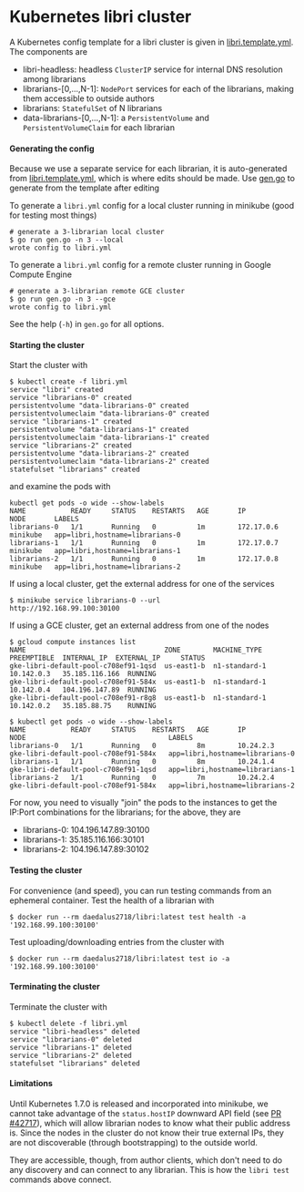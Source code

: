 # Kubernetes libri cluster

A Kubernetes config template for a libri cluster is given in [libri.template.yml](libri.template.yml). 
The components are
- libri-headless: headless `ClusterIP` service for internal DNS resolution among librarians
- librarians-[0,...,N-1]: `NodePort` services for each of the librarians, making them accessible 
to outside authors
- librarians: `StatefulSet` of N librarians
- data-librarians-[0,...,N-1]: a `PersistentVolume` and `PersistentVolumeClaim` for each librarian 


#### Generating the config

Because we use a separate service for each librarian, it is auto-generated
from [libri.template.yml](libri.template.yml), which is where edits should be made. Use 
[gen.go](gen.go) to generate from the template after editing
 
To generate a `libri.yml` config for a local cluster running in minikube (good for testing most 
things)
 
    # generate a 3-librarian local cluster 
    $ go run gen.go -n 3 --local 
    wrote config to libri.yml
    
To generate a `libri.yml` config for a remote cluster running in Google Compute Engine

    # generate a 3-librarian remote GCE cluster 
    $ go run gen.go -n 3 --gce 
    wrote config to libri.yml

See the help (`-h`) in `gen.go` for all options. 


#### Starting the cluster

Start the cluster with 
    
    $ kubectl create -f libri.yml
    service "libri" created
    service "librarians-0" created
    persistentvolume "data-librarians-0" created
    persistentvolumeclaim "data-librarians-0" created
    service "librarians-1" created
    persistentvolume "data-librarians-1" created
    persistentvolumeclaim "data-librarians-1" created
    service "librarians-2" created
    persistentvolume "data-librarians-2" created
    persistentvolumeclaim "data-librarians-2" created
    statefulset "librarians" created

and examine the pods with

    kubectl get pods -o wide --show-labels
    NAME           READY     STATUS    RESTARTS   AGE       IP           NODE       LABELS
    librarians-0   1/1       Running   0          1m        172.17.0.6   minikube   app=libri,hostname=librarians-0
    librarians-1   1/1       Running   0          1m        172.17.0.7   minikube   app=libri,hostname=librarians-1
    librarians-2   1/1       Running   0          1m        172.17.0.8   minikube   app=libri,hostname=librarians-2

If using a local cluster, get the external address for one of the services

    $ minikube service librarians-0 --url
    http://192.168.99.100:30100

If using a GCE cluster, get an external address from one of the nodes

    $ gcloud compute instances list
    NAME                                  ZONE        MACHINE_TYPE   PREEMPTIBLE  INTERNAL_IP  EXTERNAL_IP     STATUS
    gke-libri-default-pool-c708ef91-1qsd  us-east1-b  n1-standard-1               10.142.0.3   35.185.116.166  RUNNING
    gke-libri-default-pool-c708ef91-584x  us-east1-b  n1-standard-1               10.142.0.4   104.196.147.89  RUNNING
    gke-libri-default-pool-c708ef91-r8g8  us-east1-b  n1-standard-1               10.142.0.2   35.185.88.75    RUNNING

    $ kubectl get pods -o wide --show-labels
    NAME           READY     STATUS    RESTARTS   AGE       IP          NODE                                   LABELS
    librarians-0   1/1       Running   0          8m        10.24.2.3   gke-libri-default-pool-c708ef91-584x   app=libri,hostname=librarians-0
    librarians-1   1/1       Running   0          8m        10.24.1.4   gke-libri-default-pool-c708ef91-1qsd   app=libri,hostname=librarians-1
    librarians-2   1/1       Running   0          7m        10.24.2.4   gke-libri-default-pool-c708ef91-584x   app=libri,hostname=librarians-2
    
For now, you need to visually "join" the pods to the instances to get the IP:Port combinations for 
the librarians; for the above, they are
- librarians-0: 104.196.147.89:30100
- librarians-1: 35.185.116.166:30101
- librarians-2: 104.196.147.89:30102
    
    
#### Testing the cluster

For convenience (and speed), you can run testing commands from an ephemeral container. Test the 
health of a librarian with

    $ docker run --rm daedalus2718/libri:latest test health -a '192.168.99.100:30100'

Test uploading/downloading entries from the cluster with

    $ docker run --rm daedalus2718/libri:latest test io -a '192.168.99.100:30100'


#### Terminating the cluster

Terminate the cluster with 

    $ kubectl delete -f libri.yml
    service "libri-headless" deleted
    service "librarians-0" deleted
    service "librarians-1" deleted
    service "librarians-2" deleted
    statefulset "librarians" deleted


#### Limitations

Until Kubernetes 1.7.0 is released and incorporated into minikube, we cannot take advantage of the 
`status.hostIP` downward API field (see [PR #42717](https://github.com/kubernetes/kubernetes/pull/42717)), 
which will allow librarian nodes to know what their public address is. Since the nodes in the 
cluster do not know their true external IPs, they are not discoverable (through bootstrapping) to 
the outside world. 

They are accessible, though, from author clients, which don't need to do any discovery and can 
connect to any librarian. This is how the `libri test` commands above connect. 